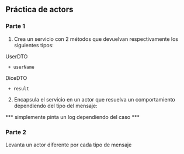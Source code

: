 ## Práctica de actors

### Parte 1

1. Crea un servicio con 2 métodos que devuelvan respectivamente los siguientes tipos:

UserDTO
```
 + userName
```
   
    
DiceDTO
```
 + result
```


2. Encapsula el servicio en un actor que resuelva un comportamiento dependiendo del tipo del mensaje:

*** simplemente pinta un log dependiendo del caso ***

### Parte 2

Levanta un actor diferente por cada tipo de mensaje

   